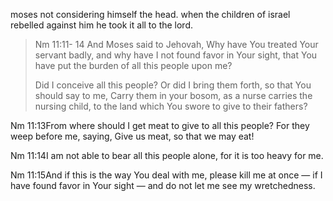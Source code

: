moses not considering himself the head. when the children of israel rebelled against him
he took it all to the lord.

> Nm 11:11- 14 And Moses said to Jehovah, Why have You treated Your servant badly, and why have I not found favor in Your sight, that You have put the burden of all this people upon me?
>
> Did I conceive all this people? Or did I bring them forth, so that You should say to me, Carry them in your bosom, as a nurse carries the nursing child, to the land which You swore to give to their fathers?

Nm 11:13From where should I get meat to give to all this people? For they weep before me, saying, Give us meat, so that we may eat!

Nm 11:14I am not able to bear all this people alone, for it is too heavy for me.

Nm 11:15And if this is the way You deal with me, please kill me at once — if I have found favor in Your sight — and do not let me see my wretchedness.
